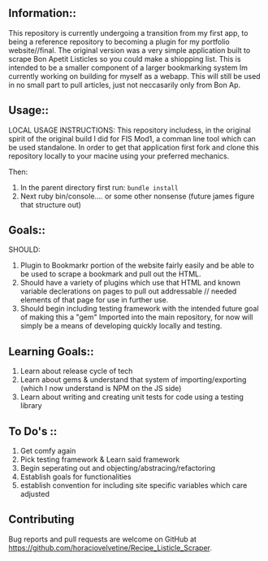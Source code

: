 ## Information:: 

This repository is currently undergoing a transition from my first app, to being a reference repository to becoming a plugin for my portfolio website//final. The original version was a very simple application built to scrape Bon Apetit Listicles so you could make a shiopping list. This is intended to be a smaller component of a larger bookmarking system Im currently working on building for myself as a webapp. This will still be used in no small part to pull articles, just not neccasarily only from Bon Ap. 


## Usage::

LOCAL USAGE INSTRUCTIONS: 
    This repository includess, in the original spirit of the original build I did for FIS Mod1, a comman line tool which can be used standalone. In order to get that application first fork and clone this repository locally to your macine using your preferred mechanics.

Then: 
1) In the parent directory first run: 
```bundle install```
2) Next ruby bin/console.... or some other nonsense (future james figure that structure out)

## Goals:: 

SHOULD:
1) Plugin to Bookmarkr portion of the website fairly easily and be able to be used to scrape a bookmark and pull out the HTML. 
2) Should have a variety of plugins which use that HTML and known variable declerations on pages to pull out addressable // needed elements of that page for use in further use.
3) Should begin including testing framework with the intended future goal of making this a "gem" Imported into the main repository, for now will simply be a means of developing quickly locally and testing. 

## Learning Goals:: 

1) Learn about release cycle of tech
2) Learn about gems & understand that system of importing/exporting (which I now understand is NPM on the JS side) 
3) Learn about writing and creating unit tests for code using a testing library


## To Do's :: 
1) Get comfy again 
2) Pick testing framework & Learn said framework
3) Begin seperating out and objecting/abstracing/refactoring
4) Establish goals for functionalities 
5) establish convention for including site specific variables which care adjusted


## Contributing

Bug reports and pull requests are welcome on GitHub at https://github.com/horaciovelvetine/Recipe_Listicle_Scraper.
